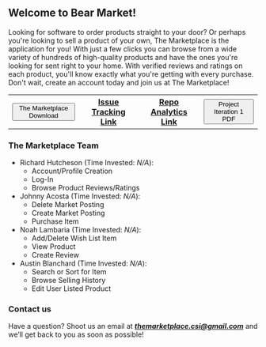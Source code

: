 ## Welcome to Bear Market!

Looking for software to order products straight to your door? Or perhaps you're looking to sell a product of your own, The Marketplace is the application for you! With just a few clicks you can browse from a wide variety of hundreds of high-quality products and have the ones you're looking for sent right to your home. With verified reviews and ratings on each product, you'll know exactly what you're getting with every purchase. Don't wait, create an account today and join us at The Marketplace!

<!-- <button name="button" onclick="https://richard-hutch.github.io/Marketplace-System/test_photo.jpg"> **The Marketplace Download**</button> 
<form method="get" action="https://richard-hutch.github.io/Marketplace-System/test_photo.jpg">
   <button type="submit">The Marketplace Download</button>
</form> -->
<!--[Issue Tracking Ticket Page](https://github.com/Richard-Hutch/Marketplace-System/issues)-->

<div align = "center">
   <table style = "width:100%">
      <tr>
         <th><a href="https://richard-hutch.github.io/BearMarket/test_photo.jpg" download="test_photo"> <button type="button">The Marketplace Download</button> </a>
         </th>
         <th><a href = "https://github.com/Richard-Hutch/BearMarket/issues">Issue Tracking Link</a>
         </th>
         <th><a href="https://github.com/Richard-Hutch/BearMarket/pulse">Repo Analytics Link</a>
         </th>
         <th><a href="https://github.com/Richard-Hutch/BearMarket/issues" download="test_photo"> <button type="button">Project Iteration 1 PDF</button> </a>
         </th>
      </tr>
   </table>
</div>

### The Marketplace Team

- Richard Hutcheson (Time Invested: *N/A*):
  - Account/Profile Creation
  - Log-In
  - Browse Product Reviews/Ratings
- Johnny Acosta (Time Invested: *N/A*):
  - Delete Market Posting
  - Create Market Posting
  - Purchase Item
- Noah Lambaria (Time Invested: *N/A*):
  - Add/Delete Wish List Item
  - View Product
  - Create Review
- Austin Blanchard (Time Invested: *N/A*):
  - Search or Sort for Item
  - Browse Selling History
  - Edit User Listed Product

### Contact us

Have a question? Shoot us an email at ***themarketplace.csi@gmail.com*** and we’ll get back to you as soon as possible!
